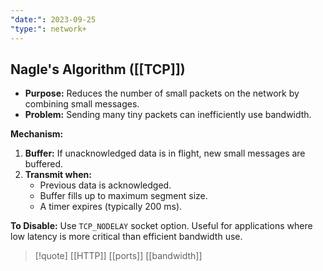 ```yaml
---
"date:": 2023-09-25
"type:": network+
---
```

## Nagle's Algorithm ([[TCP]])

- **Purpose:** Reduces the number of small packets on the network by combining small messages.
- **Problem:** Sending many tiny packets can inefficiently use bandwidth.
  
**Mechanism:**
1. **Buffer:** If unacknowledged data is in flight, new small messages are buffered.
2. **Transmit when:**
   - Previous data is acknowledged.
   - Buffer fills up to maximum segment size.
   - A timer expires (typically 200 ms).
  
**To Disable:** Use `TCP_NODELAY` socket option. Useful for applications where low latency is more critical than efficient bandwidth use.



>[!quote] [[HTTP]] [[ports]] [[bandwidth]]